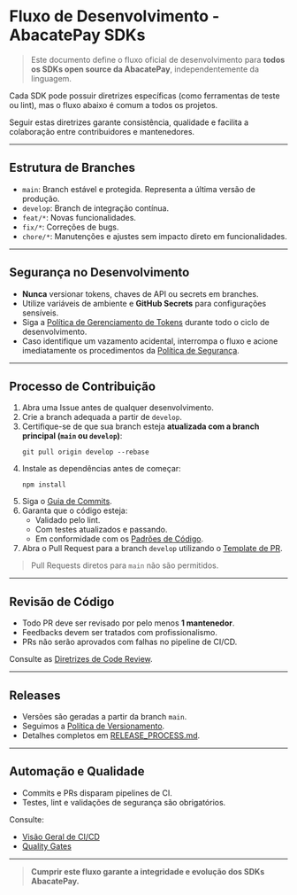 # Fluxo de Desenvolvimento - AbacatePay SDKs

> Este documento define o fluxo oficial de desenvolvimento para **todos os SDKs open source da AbacatePay**, independentemente da linguagem.

Cada SDK pode possuir diretrizes específicas (como ferramentas de teste ou lint), mas o fluxo abaixo é comum a todos os projetos.

Seguir estas diretrizes garante consistência, qualidade e facilita a colaboração entre contribuidores e mantenedores.

---

## Estrutura de Branches

- `main`: Branch estável e protegida. Representa a última versão de produção.
- `develop`: Branch de integração contínua.
- `feat/*`: Novas funcionalidades.
- `fix/*`: Correções de bugs.
- `chore/*`: Manutenções e ajustes sem impacto direto em funcionalidades.

---

## Segurança no Desenvolvimento

- **Nunca** versionar tokens, chaves de API ou secrets em branches.
- Utilize variáveis de ambiente e **GitHub Secrets** para configurações sensíveis.
- Siga a [Política de Gerenciamento de Tokens](/policies/TOKEN_MANAGEMENT_POLICY.md) durante todo o ciclo de desenvolvimento.
- Caso identifique um vazamento acidental, interrompa o fluxo e acione imediatamente os procedimentos da [Política de Segurança](/policies/SECURITY_POLICY.md).

---

## Processo de Contribuição

1. Abra uma Issue antes de qualquer desenvolvimento.
2. Crie a branch adequada a partir de `develop`.
3. Certifique-se de que sua branch esteja **atualizada com a branch principal (`main` ou `develop`)**:
   ```
   git pull origin develop --rebase
   ```
4. Instale as dependências antes de começar:
   ```
   npm install
   ```
5. Siga o [Guia de Commits](/contributors/COMMIT_GUIDELINES.md).
6. Garanta que o código esteja:
   - Validado pelo lint.
   - Com testes atualizados e passando.
   - Em conformidade com os [Padrões de Código](/contributors/CODING_STANDARDS.md).
7. Abra o Pull Request para a branch `develop` utilizando o [Template de PR](/contributors/PULL_REQUEST_TEMPLATE.md).

> Pull Requests diretos para `main` não são permitidos.

---

## Revisão de Código

- Todo PR deve ser revisado por pelo menos **1 mantenedor**.
- Feedbacks devem ser tratados com profissionalismo.
- PRs não serão aprovados com falhas no pipeline de CI/CD.

Consulte as [Diretrizes de Code Review](/maintainers/CODE_REVIEW_GUIDELINES.md).

---

## Releases

- Versões são geradas a partir da branch `main`.
- Seguimos a [Política de Versionamento](/maintainers/VERSIONING.md).
- Detalhes completos em [RELEASE_PROCESS.md](/maintainers/RELEASE_PROCESS.md).

---

## Automação e Qualidade

- Commits e PRs disparam pipelines de CI.
- Testes, lint e validações de segurança são obrigatórios.

Consulte:
- [Visão Geral de CI/CD](/ci/CI_OVERVIEW.md)
- [Quality Gates](/ci/QUALITY_GATES.md)

---

> **Cumprir este fluxo garante a integridade e evolução dos SDKs AbacatePay.**
